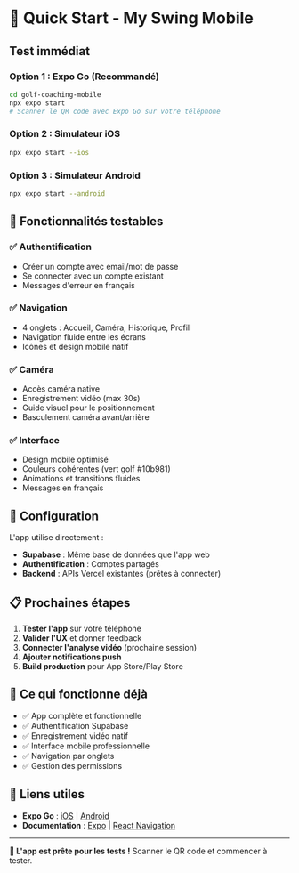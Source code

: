 # 🚀 Quick Start - My Swing Mobile

## Test immédiat

### Option 1 : Expo Go (Recommandé)
```bash
cd golf-coaching-mobile
npx expo start
# Scanner le QR code avec Expo Go sur votre téléphone
```

### Option 2 : Simulateur iOS
```bash
npx expo start --ios
```

### Option 3 : Simulateur Android
```bash
npx expo start --android
```

## 📱 Fonctionnalités testables

### ✅ Authentification
- Créer un compte avec email/mot de passe
- Se connecter avec un compte existant
- Messages d'erreur en français

### ✅ Navigation
- 4 onglets : Accueil, Caméra, Historique, Profil
- Navigation fluide entre les écrans
- Icônes et design mobile natif

### ✅ Caméra
- Accès caméra native
- Enregistrement vidéo (max 30s)
- Guide visuel pour le positionnement
- Basculement caméra avant/arrière

### ✅ Interface
- Design mobile optimisé
- Couleurs cohérentes (vert golf #10b981)
- Animations et transitions fluides
- Messages en français

## 🔧 Configuration

L'app utilise directement :
- **Supabase** : Même base de données que l'app web
- **Authentification** : Comptes partagés
- **Backend** : APIs Vercel existantes (prêtes à connecter)

## 📋 Prochaines étapes

1. **Tester l'app** sur votre téléphone
2. **Valider l'UX** et donner feedback
3. **Connecter l'analyse vidéo** (prochaine session)
4. **Ajouter notifications push**
5. **Build production** pour App Store/Play Store

## 🎯 Ce qui fonctionne déjà

- ✅ App complète et fonctionnelle
- ✅ Authentification Supabase
- ✅ Enregistrement vidéo natif
- ✅ Interface mobile professionnelle
- ✅ Navigation par onglets
- ✅ Gestion des permissions

## 🔗 Liens utiles

- **Expo Go** : [iOS](https://apps.apple.com/app/expo-go/id982107779) | [Android](https://play.google.com/store/apps/details?id=host.exp.exponent)
- **Documentation** : [Expo](https://docs.expo.dev/) | [React Navigation](https://reactnavigation.org/)

---

**🎉 L'app est prête pour les tests !** Scanner le QR code et commencer à tester.